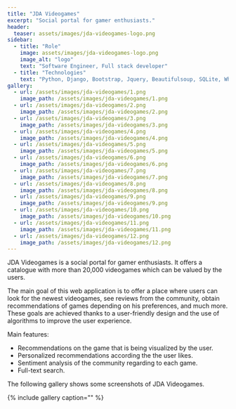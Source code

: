 ```yaml
---
title: "JDA Videogames"
excerpt: "Social portal for gamer enthusiasts."
header:
  teaser: assets/images/jda-videogames-logo.png
sidebar:
  - title: "Role"
    image: assets/images/jda-videogames-logo.png
    image_alt: "logo"
    text: "Software Engineer, Full stack developer"
  - title: "Technologies"
    text: "Python, Django, Bootstrap, Jquery, Beautifulsoup, SQLite, Whoosh, Pattern Clips"
gallery:
  - url: /assets/images/jda-videogames/1.png
    image_path: /assets/images/jda-videogames/1.png
  - url: /assets/images/jda-videogames/2.png
    image_path: /assets/images/jda-videogames/2.png
  - url: /assets/images/jda-videogames/3.png
    image_path: /assets/images/jda-videogames/3.png
  - url: /assets/images/jda-videogames/4.png
    image_path: /assets/images/jda-videogames/4.png
  - url: /assets/images/jda-videogames/5.png
    image_path: /assets/images/jda-videogames/5.png
  - url: /assets/images/jda-videogames/6.png
    image_path: /assets/images/jda-videogames/6.png
  - url: /assets/images/jda-videogames/7.png
    image_path: /assets/images/jda-videogames/7.png
  - url: /assets/images/jda-videogames/8.png
    image_path: /assets/images/jda-videogames/8.png
  - url: /assets/images/jda-videogames/9.png
    image_path: /assets/images/jda-videogames/9.png
  - url: /assets/images/jda-videogames/10.png
    image_path: /assets/images/jda-videogames/10.png
  - url: /assets/images/jda-videogames/11.png
    image_path: /assets/images/jda-videogames/11.png
  - url: /assets/images/jda-videogames/12.png
    image_path: /assets/images/jda-videogames/12.png
---
```


JDA Videogames is a social portal for gamer enthusiasts. It offers a catalogue with more than 20,000 videogames which can be valued by the users.

The main goal of this web application is to offer a place where users can look for the newest videogames, see reviews from the community, obtain recommendations of games depending on his preferences, and much more. These goals are achieved thanks to a user-friendly design and the use of algorithms to improve the user experience.

Main features:

* Recommendations on the game that is being visualized by the user.
* Personalized recommendations according the the user likes.
* Sentiment analysis of the community regarding to each game.
* Full-text search.

The following gallery shows some screenshots of JDA Videogames.

{% include gallery caption="" %}